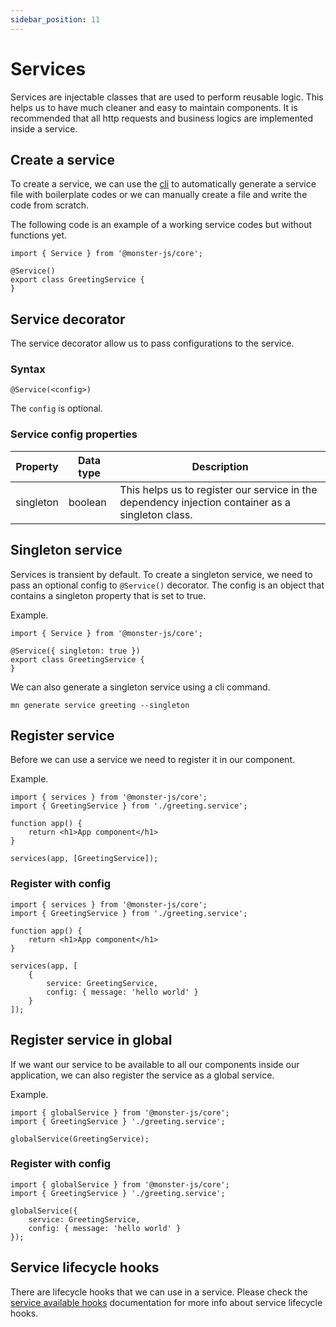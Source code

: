 ```yaml
---
sidebar_position: 11
---
```


# Services

Services are injectable classes that are used to perform reusable logic.
This helps us to have much cleaner and easy to maintain components.
It is recommended that all http requests and business logics are implemented inside a service.

## Create a service

To create a service, we can use the [cli](/docs/category/cli) to automatically generate a service file with boilerplate codes or we can manually create a file and write the code from scratch.

The following code is an example of a working service codes but without functions yet.

```tsx
import { Service } from '@monster-js/core';

@Service()
export class GreetingService {
}
```

## Service decorator

The service decorator allow us to pass configurations to the service.

### Syntax

```tsx
@Service(<config>)
```

The `config` is optional.

### Service config properties

| Property | Data type | Description |
| --- | --- | --- |
| singleton | boolean | This helps us to register our service in the dependency injection container as a singleton class. |

## Singleton service

Services is transient by default.
To create a singleton service, we need to pass an optional config to `@Service()` decorator.
The config is an object that contains a singleton property that is set to true.

Example.

```tsx
import { Service } from '@monster-js/core';

@Service({ singleton: true })
export class GreetingService {
}
```

We can also generate a singleton service using a cli command.

```tsx
mn generate service greeting --singleton
```

## Register service

Before we can use a service we need to register it in our component.

Example.

```tsx
import { services } from '@monster-js/core';
import { GreetingService } from './greeting.service';

function app() {
    return <h1>App component</h1>
}

services(app, [GreetingService]);
```

### Register with config

```tsx
import { services } from '@monster-js/core';
import { GreetingService } from './greeting.service';

function app() {
    return <h1>App component</h1>
}

services(app, [
    {
        service: GreetingService,
        config: { message: 'hello world' }
    }
]);
```

## Register service in global

If we want our service to be available to all our components inside our application, we can also register the service as a global service.

Example.

```tsx title="src/index.ts"
import { globalService } from '@monster-js/core';
import { GreetingService } './greeting.service';

globalService(GreetingService);
```

### Register with config

```tsx title="src/index.ts"
import { globalService } from '@monster-js/core';
import { GreetingService } './greeting.service';

globalService({
    service: GreetingService,
    config: { message: 'hello world' }
});
```

## Service lifecycle hooks

There are lifecycle hooks that we can use in a service.
Please check the [service available hooks](/docs/main-concept/lifecycle-hooks#service-available-hooks) documentation for more info about service lifecycle hooks.

